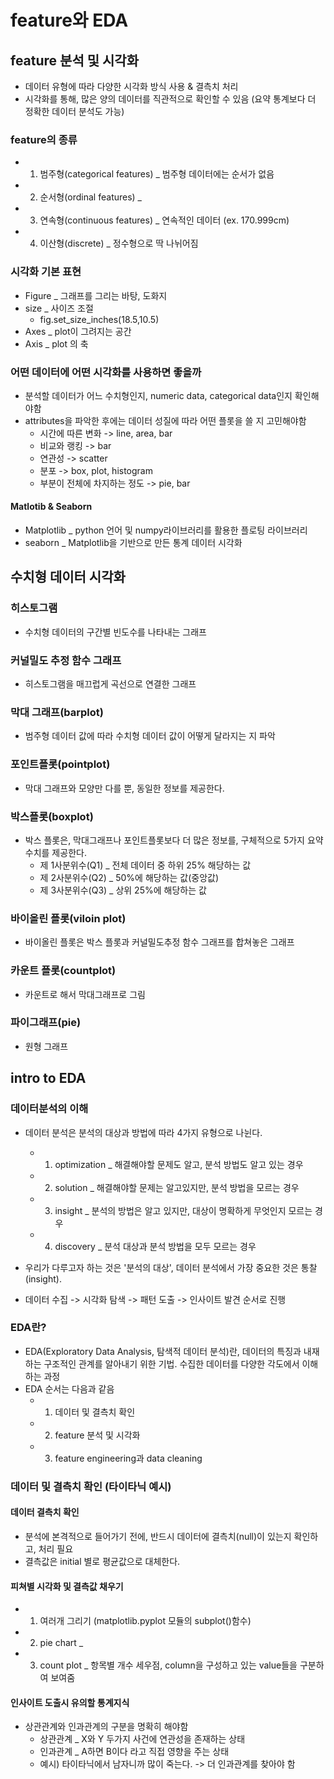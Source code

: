 # feature와 EDA

## feature 분석 및 시각화
- 데이터 유형에 따라 다양한 시각화 방식 사용 & 결측치 처리
- 시각화를 통해, 많은 양의 데이터를 직관적으로 확인할 수 있음 (요약 통계보다 더 정확한 데이터 분석도 가능)

### feature의 종류
- 1) 범주형(categorical features) _ 범주형 데이터에는 순서가 없음
- 2) 순서형(ordinal features) _ 
- 3) 연속형(continuous features) _ 연속적인 데이터 (ex. 170.999cm)
- 4) 이산형(discrete) _ 정수형으로 딱 나뉘어짐

### 시각화 기본 표현
- Figure _ 그래프를 그리는 바탕, 도화지
- size _ 사이즈 조절
    - fig.set_size_inches(18.5,10.5)
- Axes _ plot이 그려지는 공간
- Axis _ plot 의 축

### 어떤 데이터에 어떤 시각화를 사용하면 좋을까
- 분석할 데이터가 어느 수치형인지, numeric data, categorical data인지 확인해야함
- attributes을 파악한 후에는 데이터 성질에 따라 어떤 플롯을 쓸 지 고민해야함
    - 시간에 따른 변화 -> line, area, bar
    - 비교와 랭킹 -> bar
    - 연관성 -> scatter
    - 분포 -> box, plot, histogram
    - 부분이 전체에 차지하는 정도 -> pie, bar
    
#### Matlotib & Seaborn
- Matplotlib _ python 언어 및 numpy라이브러리를 활용한 플로팅 라이브러리
- seaborn _ Matplotlib을 기반으로 만든 통계 데이터 시각화


## 수치형 데이터 시각화

### 히스토그램
- 수치형 데이터의 구간별 빈도수를 나타내는 그래프

### 커널밀도 추정 함수 그래프
- 히스토그램을 매끄럽게 곡선으로 연결한 그래프

### 막대 그래프(barplot)
- 범주형 데이터 값에 따라 수치형 데이터 값이 어떻게 달라지는 지 파악

### 포인트플롯(pointplot)
- 막대 그래프와 모양만 다를 뿐, 동일한 정보를 제공한다.

### 박스플롯(boxplot)
- 박스 플롯은, 막대그래프나 포인트플롯보다 더 많은 정보를, 구체적으로 5가지 요약 수치를 제공한다.
    - 제 1사분위수(Q1) _ 전체 데이터 중 하위 25% 해당하는 값
    - 제 2사분위수(Q2) _ 50%에 해당하는 값(중앙값)
    - 제 3사분위수(Q3) _ 상위 25%에 해당하는 값

### 바이올린 플롯(viloin plot)
- 바이올린 플롯은 박스 플롯과 커널밀도추정 함수 그래프를 합쳐놓은 그래프

### 카운트 플롯(countplot)
- 카운트로 해서 막대그래프로 그림

### 파이그래프(pie)
- 원형 그래프




## intro to EDA
### 데이터분석의 이해
- 데이터 분석은 분석의 대상과 방법에 따라 4가지 유형으로 나뉜다.
    - 1) optimization _ 해결해야할 문제도 알고, 분석 방법도 알고 있는 경우
    - 2) solution _ 해결해야할 문제는 알고있지만, 분석 방법을 모르는 경우
    - 3) insight _ 분석의 방법은 알고 있지만, 대상이 명확하게 무엇인지 모르는 경우
    - 4) discovery _ 분석 대상과 분석 방법을 모두 모르는 경우
    
- 우리가 다루고자 하는 것은 '분석의 대상', 데이터 분석에서 가장 중요한 것은 통찰(insight).
- 데이터 수집 -> 시각화 탐색 -> 패턴 도출 -> 인사이트 발견 순서로 진행
    
    
### EDA란?
- EDA(Exploratory Data Analysis, 탐색적 데이터 분석)란, 데이터의 특징과 내재하는 구조적인 관계를 알아내기 위한 기법. 수집한 데이터를 다양한 각도에서 이해하는 과정
- EDA 순서는 다음과 같음
    - 1) 데이터 및 결측치 확인
    - 2) feature 분석 및 시각화
    - 3) feature engineering과 data cleaning
    
    
### 데이터 및 결측치 확인 (타이타닉 예시)
#### 데이터 결측치 확인
- 분석에 본격적으로 들어가기 전에, 반드시 데이터에 결측치(null)이 있는지 확인하고, 처리 필요
- 결측값은 initial 별로 평균값으로 대체한다.

#### 피쳐별 시각화 및 결측값 채우기
- 1) 여러개 그리기 (matplotlib.pyplot 모듈의 subplot()함수)
- 2) pie chart _ 
- 3) count plot _ 항목별 개수 세우점, column을 구성하고 있는 value들을 구분하여 보여줌

#### 인사이트 도출시 유의할 통계지식
- 상관관계와 인과관계의 구분을 명확히 해야함
    - 상관관계 _ X와 Y 두가지 사건에 연관성을 존재하는 상태
    - 인과관계 _ A하면 B이다 라고 직접 영향을 주는 상태
    - 예시) 타이타닉에서 남자니까 많이 죽는다. -> 더 인과관계를 찾아야 함
    
    